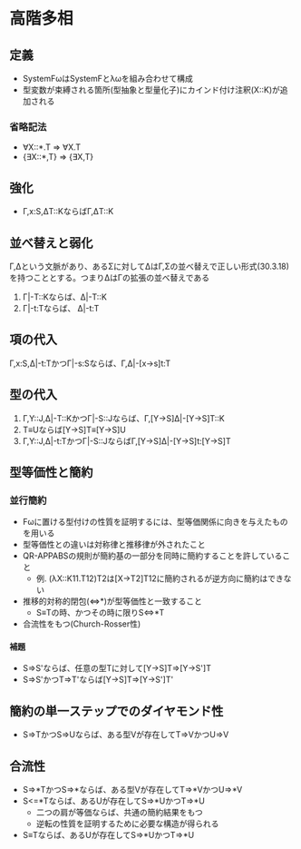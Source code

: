 # 高階多相
## 定義
- SystemFωはSystemFとλωを組み合わせて構成
- 型変数が束縛される箇所(型抽象と型量化子)にカインド付け注釈(X::K)が追加される

### 省略記法
- ∀X::*.T   => ∀X.T
- {∃X::*,T} => {∃X,T}

## 強化
- Γ,x:S,ΔT::KならばΓ,ΔT::K

## 並べ替えと弱化
Γ,Δという文脈があり、あるΣに対してΔはΓ,Σの並べ替えで正しい形式(30.3.18)を持つこととする。つまりΔはΓの拡張の並べ替えである
1. Γ|-T::Kならば、Δ|-T::K
2. Γ|-t:Tならば、 Δ|-t:T

## 項の代入
Γ,x:S,Δ|-t:TかつΓ|-s:Sならば、Γ,Δ|-[x->s]t:T

## 型の代入
1. Γ,Y::J,Δ|-T::KかつΓ|-S::Jならば、Γ,[Y->S]Δ|-[Y->S]T::K
2. T≡Uならば[Y->S]T≡[Y->S]U
3. Γ,Y::J,Δ|-t:TかつΓ|-S::JならばΓ,[Y->S]Δ|-[Y->S]t:[Y->S]T

## 型等価性と簡約
### 並行簡約
- Fωに置ける型付けの性質を証明するには、型等価関係に向きを与えたものを用いる
- 型等価性との違いは対称律と推移律が外されたこと
- QR-APPABSの規則が簡約基の一部分を同時に簡約することを許していること
  - 例. (λX::K11.T12)T2は[X->T2]T12に簡約されるが逆方向に簡約はできない
- 推移的対称的閉包(<=>*)が型等価性と一致すること
  - S≡Tの時、かつその時に限りS<=>*T
- 合流性をもつ(Church-Rosser性)

#### 補題
- S=>S'ならば、任意の型Tに対して[Y->S]T=>[Y->S']T
- S=>S'かつT=>T'ならば[Y->S]T=>[Y->S']T'

## 簡約の単一ステップでのダイヤモンド性
- S=>TかつS=>Uならば、ある型Vが存在してT=>VかつU=>V

## 合流性
- S=>*TかつS=>*ならば、ある型Vが存在してT=>*VかつU=>*V
- S<=*Tならば、あるUが存在してS=>*UかつT=>*U
  - 二つの肩が等価ならば、共通の簡約結果をもつ
  - 逆転の性質を証明するために必要な構造が得られる
- S≡Tならば、あるUが存在してS=>*UかつT=>*U

